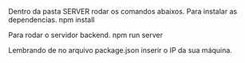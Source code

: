 Dentro da pasta SERVER rodar os comandos abaixos.
Para instalar as dependencias.
npm install

Para rodar o servidor backend.
npm run server

Lembrando de no arquivo package.json inserir o IP da sua máquina.